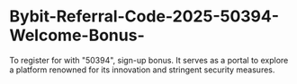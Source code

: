 # Bybit-Referral-Code-2025-50394-Welcome-Bonus-
To register for with  "50394",  sign-up bonus. It serves as a portal to explore a platform renowned for its innovation and stringent security measures.
